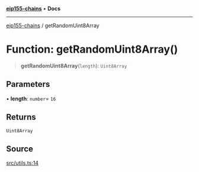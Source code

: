 [**eip155-chains**](../README.md) • **Docs**

***

[eip155-chains](../globals.md) / getRandomUint8Array

# Function: getRandomUint8Array()

> **getRandomUint8Array**(`length`): `Uint8Array`

## Parameters

• **length**: `number`= `16`

## Returns

`Uint8Array`

## Source

[src/utils.ts:14](https://github.com/ivanzzeth/eip155-chains/blob/77bf8c339fbbb256f43077c5e1e2cc73ab165bea/src/utils.ts#L14)
